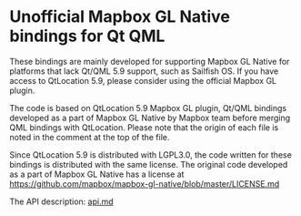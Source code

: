 # Unofficial Mapbox GL Native bindings for Qt QML

These bindings are mainly developed for supporting Mapbox GL Native
for platforms that lack Qt/QML 5.9 support, such as Sailfish OS. If
you have access to QtLocation 5.9, please consider using the official
Mapbox GL plugin.

The code is based on QtLocation 5.9 Mapbox GL plugin, Qt/QML bindings
developed as a part of Mapbox GL Native by Mapbox team before merging
QML bindings with QtLocation. Please note that the origin of each file
is noted in the comment at the top of the file. 

Since QtLocation 5.9 is distributed with LGPL3.0, the code written for
these bindings is distributed with the same license. The original code
developed as a part of Mapbox GL Native has a license at
https://github.com/mapbox/mapbox-gl-native/blob/master/LICENSE.md


The API description: [api.md](https://github.com/rinigus/mapbox-gl-qml/blob/master/api.md)
